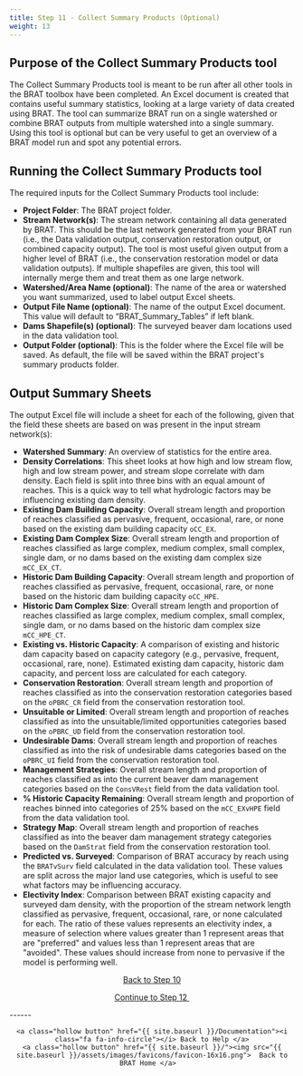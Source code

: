 ```yaml
---
title: Step 11 - Collect Summary Products (Optional)
weight: 13
---
```

## Purpose of the Collect Summary Products tool

The Collect Summary Products tool is meant to be run after all other tools in the BRAT toolbox have been completed. An Excel document is created that contains useful summary statistics, looking at a large variety of data created using BRAT. The tool can summarize BRAT run on a single watershed or combine BRAT outputs from multiple watershed into a single summary.  Using this tool is optional but can be very useful to get an overview of a BRAT model run and spot any potential errors.

## Running the Collect Summary Products tool

The required inputs for the Collect Summary Products tool include:

* **Project Folder**: The BRAT project folder.
* **Stream Network(s)**: The stream network containing all data generated by BRAT. This should be the last network generated from your BRAT run (i.e., the Data validation output, conservation restoration output, or combined capacity output). The tool is most useful given output from a higher level of BRAT (i.e., the conservation restoration model or data validation outputs). If multiple shapefiles are given, this tool will internally merge them and treat them as one large network.
* **Watershed/Area Name (optional)**: The name of the area or watershed you want summarized, used to label output Excel sheets. 
* **Output File Name (optional)**: The name of the output Excel document. This value will default to “BRAT_Summary_Tables” if left blank.
* **Dams Shapefile(s) (optional)**: The surveyed beaver dam locations used in the data validation tool.
* **Output Folder (optional)**: This is the folder where the Excel file will be saved. As default, the file will be saved within the BRAT project's summary products folder.

## Output Summary Sheets

The output Excel file will include a sheet for each of the following, given that the field these sheets are based on was present in the input stream network(s):

* **Watershed Summary**: An overview of statistics for the entire area. 
* **Density Correlations**: This sheet looks at how high and low stream flow, high and low stream power, and stream slope correlate with dam density. Each field is split into three bins with an equal amount of reaches. This is a quick way to tell what hydrologic factors may be influencing existing dam density.
* **Existing Dam Building Capacity**: Overall stream length and proportion of reaches classified as pervasive, frequent, occasional, rare, or none based on the existing dam building capacity `oCC_EX`.
* **Existing Dam Complex Size**: Overall stream length and proportion of reaches classified as large complex, medium complex, small complex, single dam, or no dams based on the existing dam complex size `mCC_EX_CT`.
* **Historic Dam Building Capacity**: Overall stream length and proportion of reaches classified as pervasive, frequent, occasional, rare, or none based on the historic dam building capacity `oCC_HPE`.
* **Historic Dam Complex Size**: Overall stream length and proportion of reaches classified as large complex, medium complex, small complex, single dam, or no dams based on the historic dam complex size `mCC_HPE_CT`.
* **Existing vs. Historic Capacity**: A comparison of existing and historic dam capacity based on capacity category (e.g., pervasive, frequent, occasional, rare, none). Estimated existing dam capacity, historic dam capacity, and percent loss are calculated for each category.
* **Conservation Restoration**: Overall stream length and proportion of reaches classified as into the conservation restoration categories based on the `oPBRC_CR` field from the conservation restoration tool.
* **Unsuitable or Limited**: Overall stream length and proportion of reaches classified as into the unsuitable/limited opportunities categories based on the `oPBRC_UD` field from the conservation restoration tool.
* **Undesirable Dams**: Overall stream length and proportion of reaches classified as into the risk of undesirable dams categories based on the `oPBRC_UI` field from the conservation restoration tool.
* **Management Strategies**: Overall stream length and proportion of reaches classified as into the current beaver dam management categories based on the `ConsVRest` field from the data validation tool.
* **% Historic Capacity Remaining**: Overall stream length and proportion of reaches binned into categories of 25% based on the `mCC_EXvHPE` field from the data validation tool.
* **Strategy Map**: Overall stream length and proportion of reaches classified as into the beaver dam management strategy categories based on the `DamStrat` field from the conservation restoration tool.
* **Predicted vs. Surveyed**: Comparison of BRAT accuracy by reach using the `BRATvSurv` field calculated in the data validation tool. These values are split across the major land use categories, which is useful to see what factors may be influencing accuracy.
* **Electivity Index**: Comparison between BRAT existing capacity and surveyed dam density, with the proportion of the stream network length classified as pervasive, frequent, occasional, rare, or none calculated for each. The ratio of these values represents an electivity index, a measure of selection where values greater than 1 represent areas that are "preferred" and values less than 1 represent areas that are "avoided". These values should increase from none to pervasive if the model is performing well.

<div align="center">
	<a class="hollow button" href="{{ site.baseurl }}/Documentation/Tutorials/StepByStep/10-LayerPackageGenerator"><i class="fa fa-arrow-circle-left"></i> Back to Step 10 </a>



​		<a class="hollow button" href="{{ site.baseurl }}/Documentation/Tutorials/StepByStep/12-BDWS"><i class="fa fa-arrow-circle-right"></i> Continue to Step 12 </a>

</div>	



<div align="center">
</div>	
------

<div align="center">

```
<a class="hollow button" href="{{ site.baseurl }}/Documentation"><i class="fa fa-info-circle"></i> Back to Help </a>
<a class="hollow button" href="{{ site.baseurl }}/"><img src="{{ site.baseurl }}/assets/images/favicons/favicon-16x16.png">  Back to BRAT Home </a>  
```

</div>
